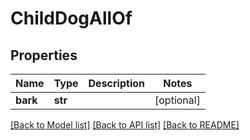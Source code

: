 # ChildDogAllOf

## Properties
Name | Type | Description | Notes
------------ | ------------- | ------------- | -------------
**bark** | **str** |  | [optional] 

[[Back to Model list]](../README.md#documentation-for-models) [[Back to API list]](../README.md#documentation-for-api-endpoints) [[Back to README]](../README.md)


